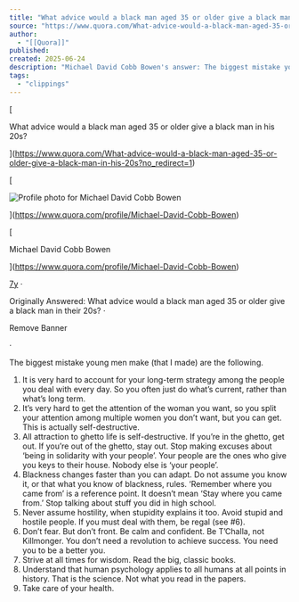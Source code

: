 ```yaml
---
title: "What advice would a black man aged 35 or older give a black man in his 20s?"
source: "https://www.quora.com/What-advice-would-a-black-man-aged-35-or-older-give-a-black-man-in-his-20s/answer/Michael-David-Cobb-Bowen"
author:
  - "[[Quora]]"
published:
created: 2025-06-24
description: "Michael David Cobb Bowen's answer: The biggest mistake young men make (that I made) are the following.1. It is very hard to account for your long-term strategy among the people you deal with every day. So you often just do what’s current, rather than what’s long term.2. It’s very hard to get t..."
tags:
  - "clippings"
---
```

[

What advice would a black man aged 35 or older give a black man in his 20s?

](https://www.quora.com/What-advice-would-a-black-man-aged-35-or-older-give-a-black-man-in-his-20s?no_redirect=1)

[

![Profile photo for Michael David Cobb Bowen](https://qph.cf2.quoracdn.net/main-thumb-17296487-50-nuswfmmvsmekbujhoikudktinmtidakz.jpeg)

](https://www.quora.com/profile/Michael-David-Cobb-Bowen)

[

Michael David Cobb Bowen

](https://www.quora.com/profile/Michael-David-Cobb-Bowen)

[7y](https://www.quora.com/What-advice-would-a-black-man-aged-35-or-older-give-a-black-man-in-his-20s/answer/Michael-David-Cobb-Bowen) ·

Originally Answered: What advice would a black man aged 35 or older give a black man in their 20s? ·

Remove Banner

·

The biggest mistake young men make (that I made) are the following.

1. It is very hard to account for your long-term strategy among the people you deal with every day. So you often just do what’s current, rather than what’s long term.
2. It’s very hard to get the attention of the woman you want, so you split your attention among multiple women you don’t want, but you can get. This is actually self-destructive.
3. All attraction to ghetto life is self-destructive. If you’re in the ghetto, get out. If you’re out of the ghetto, stay out. Stop making excuses about ‘being in solidarity with your people’. Your people are the ones who give you keys to their house. Nobody else is ‘your people’.
4. Blackness changes faster than you can adapt. Do not assume you know it, or that what you know of blackness, rules. ‘Remember where you came from’ is a reference point. It doesn’t mean ‘Stay where you came from.’ Stop talking about stuff you did in high school.
5. Never assume hostility, when stupidity explains it too. Avoid stupid and hostile people. If you must deal with them, be regal (see #6).
6. Don’t fear. But don’t front. Be calm and confident. Be T’Challa, not Killmonger. You don’t need a revolution to achieve success. You need you to be a better you.
7. Strive at all times for wisdom. Read the big, classic books.
8. Understand that human psychology applies to all humans at all points in history. That is the science. Not what you read in the papers.
9. Take care of your health.